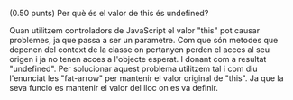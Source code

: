 (0.50 punts) Per què és el valor de this és undefined?


Quan utilitzem controladors de JavaScript el valor "this" pot causar problemes, ja que passa a ser un parametre. Com que són metodes que depenen del context de la classe on pertanyen 
perden el acces al seu origen i ja no tenen acces a l'objecte esperat. I donant com a resultat "undefined". Per solucionar aquest problema utilitzem tal i com diu l'enunciat les "fat-arrow" per mantenir el valor original de "this". Ja que la seva funcio es mantenir el valor del lloc on es va definir.




